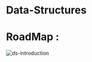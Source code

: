 # Data-Structures
# RoadMap :

![ds-introduction](https://user-images.githubusercontent.com/56038326/93023169-ee86ad00-f60e-11ea-8dae-32d08b4617fd.png)

